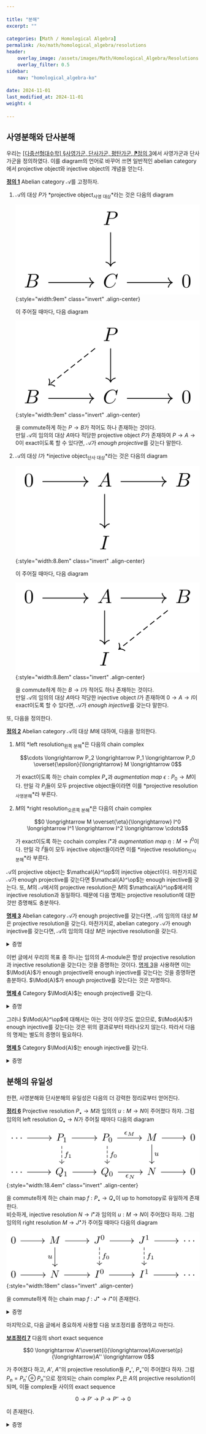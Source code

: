 ```yaml
---

title: "분해"
excerpt: ""

categories: [Math / Homological Algebra]
permalink: /ko/math/homological_algebra/resolutions
header:
    overlay_image: /assets/images/Math/Homological_Algebra/Resolutions.png
    overlay_filter: 0.5
sidebar: 
    nav: "homological_algebra-ko"

date: 2024-11-01
last_modified_at: 2024-11-01
weight: 4

---
```


## 사영분해와 단사분해

우리는 [\[다중선형대수학\] §사영가군, 단사가군, 평탄가군, ⁋정의 3](/ko/math/multilinear_algebra/various_modules#def3)에서 사영가군과 단사가군을 정의하였다. 이를 diagram의 언어로 바꾸어 쓰면 일반적인 abelian category에서 projective object와 injective object의 개념을 얻는다.

<div class="definition" markdown="1">

<ins id="def1">**정의 1**</ins> Abelian category $\mathcal{A}$를 고정하자.

1. $\mathcal{A}$의 대상 $P$가 *projective object<sub>사영 대상</sub>*라는 것은 다음의 diagram
    
    ![Projective_object-1](/assets/images/Math/Homological_Algebra/Resolutions-1.png){:style="width:9em" class="invert" .align-center}

    이 주어질 때마다, 다음 diagram

    ![Projective_object-2](/assets/images/Math/Homological_Algebra/Resolutions-2.png){:style="width:9em" class="invert" .align-center}

    을 commute하게 하는 $P \rightarrow B$가 적어도 하나 존재하는 것이다.  
    만일 $\mathcal{A}$의 임의의 대상 $A$마다 적당한 projective object $P$가 존재하여 $P \rightarrow A \rightarrow 0$이 exact이도록 할 수 있다면, $\mathcal{A}$가 *enough projective*를 갖는다 말한다. 
1. $\mathcal{A}$의 대상 $I$가 *injective object<sub>단사 대상</sub>*라는 것은 다음의 diagram
    
    ![Injective_object-1](/assets/images/Math/Homological_Algebra/Resolutions-3.png){:style="width:8.8em" class="invert" .align-center}

    이 주어질 때마다, 다음 diagram

    ![Injective_object-2](/assets/images/Math/Homological_Algebra/Resolutions-4.png){:style="width:8.8em" class="invert" .align-center}

    을 commute하게 하는 $B \rightarrow I$가 적어도 하나 존재하는 것이다.  
    만일 $\mathcal{A}$의 임의의 대상 $A$마다 적당한 injective object $I$가 존재하여 $0 \rightarrow A \rightarrow I$이 exact이도록 할 수 있다면, $\mathcal{A}$가 *enough injective*를 갖는다 말한다. 

</div>

또, 다음을 정의한다.

<div class="definition" markdown="1">

<ins id="def2">**정의 2**</ins> Abelian category $\mathcal{A}$의 대상 $M$에 대하여, 다음을 정의한다.

1. $M$의 *left resolution<sub>왼쪽 분해</sub>*은 다음의 chain complex
    
    $$\cdots \longrightarrow P_2 \longrightarrow P_1 \longrightarrow P_0 \overset{\epsilon}{\longrightarrow} M \longrightarrow 0$$

    가 exact이도록 하는 chain complex $P_\bullet$과 *augmentation map* $\epsilon: P_0 \rightarrow M$이다. 만일 각 $P_i$들이 모두 projective object들이라면 이를 *projective resolution<sub>사영분해</sub>*라 부른다.
2. $M$의 *right resolution<sub>오른쪽 분해</sub>*은 다음의 chain complex
    
    $$0 \longrightarrow M \overset{\eta}{\longrightarrow} I^0 \longrightarrow I^1 \longrightarrow I^2 \longrightarrow \cdots$$

    가 exact이도록 하는 cochain complex $I^\bullet$과 *augmentation map* $\eta: M \rightarrow I^0$이다. 만일 각 $I^i$들이 모두 injective object들이라면 이를 *injective resolution<sub>단사분해</sub>*라 부른다.

</div>

$\mathcal{A}$의 projective object는 $\mathcal{A}^\op$의 injective object이다. 마찬가지로 $\mathcal{A}$가 enough projective를 갖는다면 $\mathcal{A}^\op$는 enough injective를 갖는다. 또, $M$의 $\mathcal{A}$에서의 projective resolution은 $M$의 $\mathcal{A}^\op$에서의 injective resolution과 동일하다. 때문에 다음 명제는 projective resolution에 대한 것만 증명해도 충분하다.

<div class="proposition" markdown="1">

<ins id="prop3">**명제 3**</ins> Abelian category $\mathcal{A}$가 enough projective를 갖는다면, $\mathcal{A}$의 임의의 대상 $M$은 projective resolution을 갖는다. 마찬가지로, abelian category $\mathcal{A}$가 enough injective를 갖는다면, $\mathcal{A}$의 임의의 대상 $M$은 injective resolution을 갖는다.

</div>
<details class="proof" markdown="1">
<summary>증명</summary>

우선 $\mathcal{A}$가 enough projective를 갖는 것으로부터 적당한 surjection $\epsilon_0:P_0 \rightarrow M$을 잡을 수 있다. $M_0=\ker \epsilon_0$이라 하자. 그럼 $\mathcal{A}$는 enough projective를 가지므로, 적당한 surjection $\epsilon_1:P_1 \rightarrow M_0$을 잡을 수 있다. 이제 $\epsilon_1: P_1 \rightarrow M_0$과 inclusion $\iota_0: M_0 \rightarrow P_0$을 합성한 $d_1=\iota_0\circ\epsilon_1$까지를 diagram으로 그리면 다음과 같다. 

![splicing-1](/assets/images/Math/Homological_Algebra/Resolutions-5.png){:style="width:18em" class="invert" .align-center}

이러한 방식으로, $\epsilon_n:P_n \rightarrow M_{n-1}$이 주어질 때마다 $M_n=\ker \epsilon_n$으로 잡아 다음과 같은 commutative diagram

![splicing-2](/assets/images/Math/Homological_Algebra/Resolutions-6.png){:style="width:36em" class="invert" .align-center}

을 얻는다. 그럼 가운데에서 얻어지는 

$$\cdots \overset{d_3}{\longrightarrow} P_2 \overset{d_2}{\longrightarrow} P_1 \overset{d_1}{\longrightarrow} P_0 \overset{\epsilon_0}{\longrightarrow} M \longrightarrow 0$$

을 보면, 다음의 식

$$\im(d_n)=\im(\iota_{n-1}\circ\epsilon_n)=\im(\iota_{n-1})=\ker(\epsilon_{n-1})=\ker(\iota_{n-2}\circ\epsilon_{n-1})=\ker(d_{n-1})$$

을 얻는다. 여기서 식 $\im(\iota_{n-1}\circ\epsilon_n)=\im(\iota_{n-1})$는 $\epsilon_n$이 surjective라는 것을, 식 $\ker(\epsilon_{n-1})=\ker(d_{n-1})$은 $\iota_{n-2}$이 injective라는 것을 각각 이용하였다. 따라서 $P_\bullet$은 $M$의 projective resolution이다.

</details>

이번 글에서 우리의 목표 중 하나는 임의의 $A$-module은 항상 projective resolution과 injective resolution을 갖는다는 것을 증명하는 것이다. [명제 3](#prop3)을 사용하면 이는 $\lMod{A}$가 enough projective와 enough injective를 갖는다는 것을 증명하면 충분하다. $\lMod{A}$가 enough projective를 갖는다는 것은 자명하다.

<div class="proposition" markdown="1">

<ins id="prop4">**명제 4**</ins> Category $\lMod{A}$는 enough projective를 갖는다.

</div>
<details class="proof" markdown="1">
<summary>증명</summary>

[\[다중선형대수학\] §기저, ⁋명제 2](/ko/math/multilinear_algebra/basis_of_free_modules#prop2) 그리고 [\[다중선형대수학\] §사영가군, 단사가군, 평탄가군, ⁋명제 4](/ko/math/multilinear_algebra/various_modules#prop4)에 의하여 자명하다.

</details>

그러나 $\lMod{A}^\op$에 대해서는 아는 것이 아무것도 없으므로, $\lMod{A}$가 enough injective를 갖는다는 것은 위의 결과로부터 따라나오지 않는다. 따라서 다음의 명제는 별도의 증명이 필요하다.

<div class="proposition" markdown="1">

<ins id="prop5">**명제 5**</ins> Category $\lMod{A}$는 enough injective를 갖는다.

</div>
<details class="proof" markdown="1">
<summary>증명</summary>

어렵지 않게 right adjoint는 injective object를 보존함을 보일 수 있다. 그럼 ring homomorphism $\mathbb{Z}\rightarrow A$로부터 얻어지는 coextension of scalar $\Ab \rightarrow \lMod{A}$는 restriction of scalar의 right adjoint이므로 $\Ab$의 injective object는 $\lMod{A}$로 갔을 때 injective object가 된다. ([\[대수적 구조\] §스칼라의 변환, ⁋명제 6](/ko/math/algebraic_structures/change_of_base_ring#prop6)) 따라서 원하는 증명은 $\Ab$가 enough injective를 갖는다는 사실을 증명하면 충분하다. 이는 임의의 $A\in\Ab$에 대하여,

$$I(A)=\prod_{f\in\Hom_\Ab(A, \mathbb{Q}/\mathbb{Z})} \mathbb{Q}/\mathbb{Z}$$

그리고 $e_A:A \rightarrow I(A)$를 $a\mapsto (f(a))_{f\in\Hom(A, \mathbb{Q}/\mathbb{Z})}$으로 정의하면 된다. 

</details>

## 분해의 유일성

한편, 사영분해와 단사분해의 유일성은 다음의 더 강력한 정리로부터 얻어진다. 

<div class="proposition" markdown="1">

<ins id="thm6">**정리 6**</ins> Projective resolution $P_\bullet \rightarrow M$과 임의의 $u:M \rightarrow N$이 주어졌다 하자. 그럼 임의의 left resolution $Q_\bullet \rightarrow N$가 주어질 때마다 다음의 diagram

![comparison_proj](/assets/images/Math/Homological_Algebra/Resolutions-7.png){:style="width:18.4em" class="invert" .align-center}

을 commute하게 하는 chain map $f:P_\bullet \rightarrow Q_\bullet$이 up to homotopy로 유일하게 존재한다.  
비슷하게, injective resolution $N \rightarrow I^\bullet$과 임의의 $u: M \rightarrow N$이 주어졌다 하자. 그럼 임의의 right resolution $M \rightarrow J^\bullet$가 주어질 때마다 다음의 diagram

![comparison_inj](/assets/images/Math/Homological_Algebra/Resolutions-8.png){:style="width:18em" class="invert" .align-center}

을 commute하게 하는 chain map $f:J^\bullet \rightarrow I^\bullet$이 존재한다. 

</div>
<details class="proof" markdown="1">
<summary>증명</summary>



</details>

마지막으로, 다음 글에서 중요하게 사용할 다음 보조정리를 증명하고 마친다. 

<div class="proposition" markdown="1">

<ins id="lem7">**보조정리 7**</ins> 다음의 short exact sequence

$$0 \longrightarrow A'\overset{i}{\longrightarrow}A\overset{p}{\longrightarrow}A'' \longrightarrow 0$$

가 주어졌다 하고, $A'$, $A''$의 projective resolution들 $P_\bullet'$, $P_\bullet''$이 주어졌다 하자. 그럼 $P_n=P_n'\oplus P_n''$으로 정의되는 chain complex $P_\bullet$은 $A$의 projective resolution이 되며, 이들 complex들 사이의 exact sequence

$$0 \rightarrow P' \rightarrow P \rightarrow P'' \rightarrow 0$$

이 존재한다. 

</div>
<details class="proof" markdown="1">
<summary>증명</summary>

우선 주어진 상황을 diagram으로 그려보면 다음과 같다.

![horseshoe-initial](/assets/images/Math/Homological_Algebra/Resolutions-9.png){:style="width:18.4em" class="invert" .align-center}

이제 $P_0''$이 projective라는 조건으로부터 $P_0'' \rightarrow A$을 정의할 수 있다. 한편 $P_0' \rightarrow A$는 $i_A$와 $\epsilon'$의 합성으로 이미 주어지므로, 이들의 direct sum을 생각하면 $\epsilon:P_0 \rightarrow A$를 얻는다. 이제 [§Diagram chasing, ⁋보조정리 5](/ko/math/homological_algebra/diagram_chasing#lem5)으로부터 다음의 diagram

![horseshoe-induction](/assets/images/Math/Homological_Algebra/Resolutions-10.png){:style="width:19.8em" class="invert" .align-center}

을 얻고, 특히 다음의 diagram

![horseshoe-finish](/assets/images/Math/Homological_Algebra/Resolutions-11.png){:style="width:19em" class="invert" .align-center}

을 얻게 된다. 이 과정을 반복하여 $P_\bullet$을 얻는다.

</details>